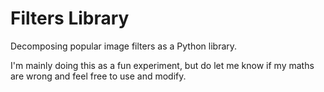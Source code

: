 # Filters Library

Decomposing popular image filters as a Python library.

I'm mainly doing this as a fun experiment, but do let me know if my maths are wrong and feel free to use and modify.
